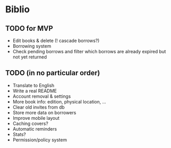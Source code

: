 # Biblio

## TODO for MVP

* Edit books & delete (! cascade borrows?)
* Borrowing system
* Check pending borrows and filter which borrows are already expired but not yet returned

## TODO (in no particular order)

* Translate to English
* Write a real README
* Account removal & settings
* More book info: edition, physical location, ...
* Clear old invites from db
* Store more data on borrowers
* Improve mobile layout
* Caching covers?
* Automatic reminders
* Stats?
* Permission/policy system
